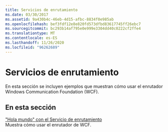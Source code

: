 ```yaml
---
title: Servicios de enrutamiento
ms.date: 03/30/2017
ms.assetid: 9a430b4c-46eb-4d15-afbc-8834f0e985ab
ms.openlocfilehash: bef3fdf12e8e820fd573dfbd83617745ff26ebc7
ms.sourcegitcommit: bc293b14af795e0e999e3304dd40c0222cf2ffe4
ms.translationtype: MT
ms.contentlocale: es-ES
ms.lasthandoff: 11/26/2020
ms.locfileid: "96262689"
---
```

# <a name="routing-services"></a>Servicios de enrutamiento

En esta sección se incluyen ejemplos que muestran cómo usar el enrutador Windows Communication Foundation (WCF).  
  
## <a name="in-this-section"></a>En esta sección  

 ["Hola mundo" con el Servicio de enrutamiento](hello-world-with-the-routing-service.md)  
 Muestra cómo usar el enrutador de WCF.
